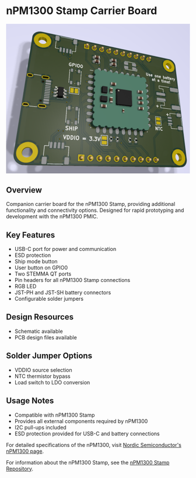 # nPM1300 Stamp Carrier Board

<p align="center">
  <img src="img/carrier_board.png" alt="nPM1300 Stamp Carrier Board" width="800"/>
</p>

## Overview

Companion carrier board for the nPM1300 Stamp, providing additional functionality and connectivity options. Designed for rapid prototyping and development with the nPM1300 PMIC.

## Key Features

- USB-C port for power and communication
- ESD protection
- Ship mode button
- User button on GPIO0
- Two STEMMA QT ports
- Pin headers for all nPM1300 Stamp connections
- RGB LED
- JST-PH and JST-SH battery connectors
- Configurable solder jumpers

## Design Resources

- Schematic available
- PCB design files available

## Solder Jumper Options

- VDDIO source selection
- NTC thermistor bypass
- Load switch to LDO conversion

## Usage Notes

- Compatible with nPM1300 Stamp
- Provides all external components required by nPM1300
- I2C pull-ups included
- ESD protection provided for USB-C and battery connections

For detailed specifications of the nPM1300, visit [Nordic Semiconductor's nPM1300 page](https://www.nordicsemi.com/Products/nPM1300).

For information about the nPM1300 Stamp, see the [nPM1300 Stamp Repository](https://github.com/hlord2000/nPM1300-Stamp).
